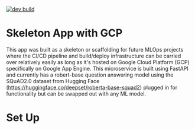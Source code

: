 [![dev build](https://github.com/mikethisyamondol/test_app/actions/workflows/dev.yml/badge.svg)](https://github.com/mikethisyamondol/test_app/actions/workflows/dev.yml)

# Skeleton App with GCP

This app was built as a skeleton or scaffolding for future MLOps projects where the CI/CD pipeline and build/deploy infrastructure can be carried over relatively easily as long as it's hosted on Google Cloud Platform (GCP) specifically on Google App Engine. This microservice is built using FastAPI and currently has a robert-base question answering model using the SQuAD2.0 dataset from Hugging Face (https://huggingface.co/deepset/roberta-base-squad2) plugged in for functionality but can be swapped out with any ML model. 

# Set Up


